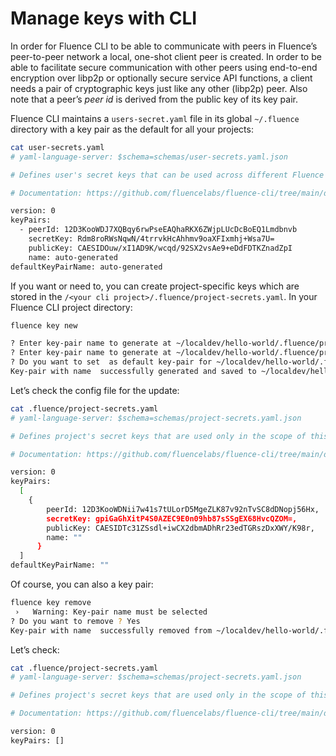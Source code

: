 # Manage keys with CLI

In order for Fluence CLI to be able to communicate with peers in Fluence’s peer-to-peer network a local, one-shot client peer is created. In order to be able to facilitate secure communication with other peers using end-to-end encryption over libp2p or optionally secure service API functions, a client needs a pair of cryptographic keys just like any other (libp2p) peer. Also note that a peer’s *peer id* is derived from the public key of its key pair.

Fluence CLI maintains a `users-secret.yaml` file in its global `~/.fluence` directory with a key pair as the default for all your projects:

```bash
cat user-secrets.yaml
# yaml-language-server: $schema=schemas/user-secrets.yaml.json

# Defines user's secret keys that can be used across different Fluence projects. You can manage user's keys using commands from `fluence key` group of commands with `--user` flag

# Documentation: https://github.com/fluencelabs/fluence-cli/tree/main/docs/configs/user-secrets.md

version: 0
keyPairs:
  - peerId: 12D3KooWDJ7XQBqy6rwPseEAQhaRKX6ZWjpLUcDcBoEQ1Lmdbnvb
    secretKey: Rdm8roRWsNqwN/4trrvkHcAhhmv9oaXFIxmhj+Wsa7U=
    publicKey: CAESIDOuw/xI1AD9K/wcqd/92SX2vsAe9+eDdFDTKZnadZpI
    name: auto-generated
defaultKeyPairName: auto-generated
```

If you want or need to, you can create project-specific keys which are stored in the `/<your cli project>/.fluence/project-secrets.yaml`.  In your Fluence CLI project directory:

```bash
fluence key new

? Enter key-pair name to generate at ~/localdev/hello-world/.fluence/project-secrets.yaml
? Enter key-pair name to generate at ~/localdev/hello-world/.fluence/project-secrets.yaml
? Do you want to set  as default key-pair for ~/localdev/hello-world/.fluence/project-secrets.yaml Yes
Key-pair with name  successfully generated and saved to ~/localdev/hello-world/.fluence/project-secrets.yaml
```

Let’s check the config file for the update:

```bash
cat .fluence/project-secrets.yaml
# yaml-language-server: $schema=schemas/project-secrets.yaml.json

# Defines project's secret keys that are used only in the scope of this particular Fluence project. You can manage project's keys using commands from `fluence key` group of commands

# Documentation: https://github.com/fluencelabs/fluence-cli/tree/main/docs/configs/project-secrets.md

version: 0
keyPairs:
  [
    {
        peerId: 12D3KooWDNii7w41s7tULorD5MgeZLK87v92nTvSC8dDNopj56Hx,
        secretKey: gpiGaGhXitP4S0AZEC9E0n09hb87sSSgEX68HvcQZOM=,
        publicKey: CAESIDTc31ZSsdl+iwCX2dbmADhRr23edTGRszDxXWY/K98r,
        name: ""
      }
  ]
defaultKeyPairName: ""
```

Of course, you can also a key pair:

```bash
fluence key remove
 ›   Warning: Key-pair name must be selected
? Do you want to remove ? Yes
Key-pair with name  successfully removed from ~/localdev/hello-world/.fluence/project-secrets.yaml
```

Let’s check:

```bash
cat .fluence/project-secrets.yaml
# yaml-language-server: $schema=schemas/project-secrets.yaml.json

# Defines project's secret keys that are used only in the scope of this particular Fluence project. You can manage project's keys using commands from `fluence key` group of commands

# Documentation: https://github.com/fluencelabs/fluence-cli/tree/main/docs/configs/project-secrets.md

version: 0
keyPairs: []
```